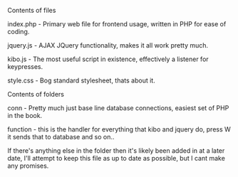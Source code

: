 Contents of files


index.php - Primary web file for frontend usage, written in PHP for ease of coding.

jquery.js - AJAX JQuery functionality, makes it all work pretty much.

kibo.js - The most useful script in existence, effectively a listener for keypresses.

style.css - Bog standard stylesheet, thats about it.


Contents of folders


conn - Pretty much just base line database connections, easiest set of PHP in the book.

function - this is the handler for everything that kibo and jquery do, press W it sends that to database and so on..


If there's anything else in the folder then it's likely been added in at a later date, I'll attempt to keep this file as up to date as possible, but I cant make any promises. 
